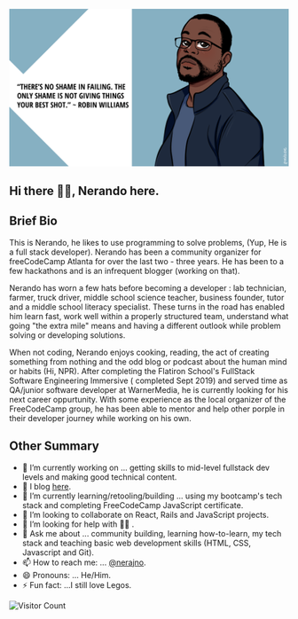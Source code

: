 


![my banner](https://github.com/Nerajno/nerajno/blob/master/banner.png)

## Hi there ✋🏽, Nerando here. 

## Brief Bio 
 This is Nerando, he likes to use programming to solve problems, (Yup, He is a full stack developer). Nerando has been a community organizer for freeCodeCamp Atlanta for over the last two - three  years. He has been to a few hackathons and is an infrequent blogger (working on that).

Nerando has worn a few hats before becoming a developer : lab technician, farmer, truck driver, middle school science teacher, business founder, tutor and a middle school literacy specialist. These turns in the road has enabled him learn fast, work well within a  properly structured team, understand what going "the extra mile" means and having a different outlook while problem solving or developing solutions.

When not coding, Nerando enjoys cooking, reading, the act of creating something from nothing and the odd blog or podcast about the human mind or habits (Hi, NPR). After completing the Flatiron School's FullStack Software Engineering Immersive ( completed Sept 2019) and served time as QA/junior software  developer at WarnerMedia, he is currently looking for his next career oppurtunity.  With some experience as the local organizer of the FreeCodeCamp group, he has been able to mentor and help other porple in their developer journey while working on his own. 

## Other Summary
- 🔭 I’m currently working on ... getting skills to mid-level fullstack dev levels and making good technical content.
- 📝 I blog [here](https://dev.to/nerajno). 
- 🌱 I’m currently learning/retooling/building ...  using my bootcamp's tech stack and completing FreeCodeCamp JavaScript certificate.
- 👯 I’m looking to collaborate on React, Rails and JavaScript projects. 
- 🤔 I’m looking for help with ☝🏽 .
- 💬 Ask me about ... community building, learning how-to-learn, my tech stack and teaching basic web development skills (HTML, CSS, Javascript and Git).
- 📫 How to reach me: ...  [@nerajno](https://twitter.com/nerajno).
- 😄 Pronouns: ... He/Him.
- ⚡ Fun fact: ...I still love Legos. 

![Visitor Count](https://profile-counter.glitch.me/{nerajno}/count.svg)
